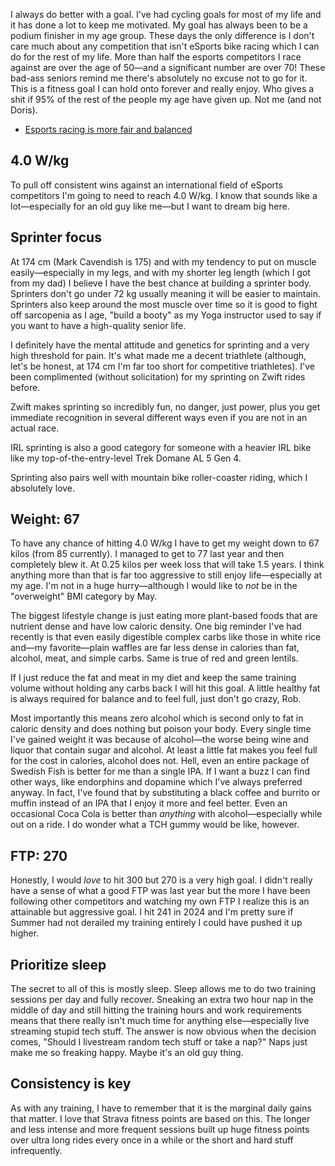 I always do better with a goal. I've had cycling goals for most of my life and it has done a lot to keep me motivated. My goal has always been to be a podium finisher in my age group. These days the only difference is I don't care much about any competition that isn't eSports bike racing which I can do for the rest of my life. More than half the esports competitors I race against are over the age of 50—and a significant number are over 70! These bad-ass seniors remind me there's absolutely no excuse not to go for it. This is a fitness goal I can hold onto forever and really enjoy. Who gives a shit if 95% of the rest of the people my age have given up. Not me (and not Doris).

* [Esports racing is more fair and balanced](Esports%20racing%20is%20more%20fair%20and%20balanced.md)

## 4.0 W/kg

To pull off consistent wins against an international field of eSports competitors I'm going to need to reach 4.0 W/kg. I know that sounds like a lot—especially for an old guy like me—but I want to dream big here.

## Sprinter focus

At 174 cm (Mark Cavendish is 175) and with my tendency to put on muscle easily—especially in my legs, and with my shorter leg length (which I got from my dad) I believe I have the best chance at building a sprinter body. Sprinters don't go under 72 kg usually meaning it will be easier to maintain. Sprinters also keep around the most muscle over time so it is good to fight off sarcopenia as I age, "build a booty" as my Yoga instructor used to say if you want to have a high-quality senior life.

I definitely have the mental attitude and genetics for sprinting and a very high threshold for pain. It's what made me a decent triathlete (although, let's be honest, at 174 cm I'm far too short for competitive triathletes). I've been complimented (without solicitation) for my sprinting on Zwift rides before. 

Zwift makes sprinting so incredibly fun, no danger, just power, plus you get immediate recognition in several different ways even if you are not in an actual race.

IRL sprinting is also a good category for someone with a heavier IRL bike like my top-of-the-entry-level Trek Domane AL 5 Gen 4.

Sprinting also pairs well with mountain bike roller-coaster riding, which I absolutely love.

## Weight: 67

To have any chance of hitting 4.0 W/kg I have to get my weight down to 67 kilos (from 85 currently). I managed to get to 77 last year and then completely blew it. At 0.25 kilos per week loss that will take 1.5 years. I think anything more than that is far too aggressive to still enjoy life—especially at my age. I'm not in a huge hurry—although I would like to *not* be in the "overweight" BMI category by May.

The biggest lifestyle change is just eating more plant-based foods that are nutrient dense and have low caloric density. One big reminder I've had recently is that even easily digestible complex carbs like those in white rice and—my favorite—plain waffles are far less dense in calories than fat, alcohol, meat, and simple carbs. Same is true of red and green lentils.

If I just reduce the fat and meat in my diet and keep the same training volume without holding any carbs back I will hit this goal. A little healthy fat is always required for balance and to feel full, just don't go crazy, Rob.

Most importantly this means zero alcohol which is second only to fat in caloric density and does nothing but poison your body. Every single time I've gained weight it was because of alcohol—the worse being wine and liquor that contain sugar and alcohol. At least a little fat makes you feel full for the cost in calories, alcohol does not. Hell, even an entire package of Swedish Fish is better for me than a single IPA. If I want a buzz I can find other ways, like endorphins and dopamine which I've always preferred anyway. In fact, I've found that by substituting a black coffee and burrito or muffin instead of an IPA that I enjoy it more and feel better. Even an occasional Coca Cola is better than *anything* with alcohol—especially while out on a ride. I do wonder what a TCH gummy would be like, however.
## FTP: 270

Honestly, I would *love* to hit 300 but 270 is a very high goal. I didn't really have a sense of what a good FTP was last year but the more I have been following other competitors and watching my own FTP I realize this is an attainable but aggressive goal. I hit 241 in 2024 and I'm pretty sure if Summer had not derailed my training entirely I could have pushed it up higher.

## Prioritize sleep

The secret to all of this is mostly sleep. Sleep allows me to do two training sessions per day and fully recover. Sneaking an extra two hour nap in the middle of day and still hitting the training hours and work requirements means that there really isn't much time for anything else—especially live streaming stupid tech stuff. The answer is now obvious when the decision comes, "Should I livestream random tech stuff or take a nap?" Naps just make me so freaking happy. Maybe it's an old guy thing.
## Consistency is key

As with any training, I have to remember that it is the marginal daily gains that matter. I love that Strava fitness points are based on this. The longer and less intense and more frequent sessions built up huge fitness points over ultra long rides every once in a while or the short and hard stuff infrequently.